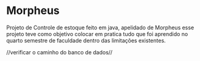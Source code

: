 # Morpheus
Projeto de Controle de estoque feito em java, apelidado de Morpheus esse projeto teve como objetivo colocar em pratica tudo que foi aprendido no quarto semestre de faculdade dentro das limitações existentes.

//verificar o caminho do banco de dados//
